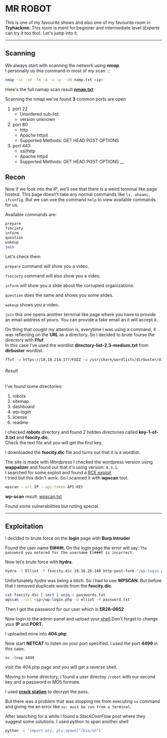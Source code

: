 # MR ROBOT
This is one of my favourite shows and also one of my favourite room in **Tryhackme**.
This room is ment for beginner and intermediate level (*Experts* can try it too tho).
Let's jump into it.
<br>
___

## Scanning
We always start with scanning the network using ***nmap***.<br>
I personally us this command in most of my scan :::
```Bash
nmap -sC -sV -T4 -A -v -p- -oN namp.txt <ip>
```
Here's the full namap scan result **[nmap.txt](nmap.txt)**

Scanning the nmap we've found **3** common ports are open

1. port 22
    - Unordered sub-list.
    - version unknown 
2. port 80
    - http
    - Apache httpd
    - Supported Methods: GET HEAD POST OPTIONS
3. port 443
    - ssl/http 
    - Apache httpd
    - Supported Methods: GET HEAD POST OPTIONS
__

## Recon
Now if we look into the *IP*, we'll see that there is a weird terminal like page hosted.
This page doesn't take any normal commands like ```ls, whoami, ifconfig```. But we can use the command `help` to view available commands for us.

Available commands are:
```bash
prepare
fsociety
inform
question
wakeup
join
```
Let's check them

`prepare` command will show you a video.

`fsociety` command will also show you a video.

`inform` will show you a slide about the corrupted organizations.

`question` does the same and shows you some slides.

`wakeup` shows you a video.

`join` this one opens another terminal like page where you have to provide an email address of yours. You can provide a fake email an it will accept it.

On thing that cought my attention is, everytime I was using a command, it was reflecting on the **URL** as a directory. So I decided to brute fourse the directory with **Ffuf**. <br>
In this case I've used the wordlist **directory-list-2.3-medium.txt** from **dirbuster** wordlist.
```bash
ffuf -u https://10.10.214.177/FUZZ -w /usr/share/wordlists/dirbuster/directory-list-2.3-medium.txt -fc 301
```

###### Result
I've found some directories:
1. robots
2. sitemap
3. dashboard
4. wp-login
5. license
6. readme

I checked ***robots*** directory and found 2 hidden directories called **key-1-of-3.txt** and **fsocity.dic**.<br>
Check the text file and you will get the first key.

I downloaded the **fsocity.dic** file and turns out that it is a wordlist.

The site is made with _Wordpress_
I checked the wordpress version using **wappalizer** and found out that it's using version: `4.3.1`.<br>I searched for some exploit and found a [RCE exploit](https://www.exploit-db.com/exploits/50255) <br>
I tried but this didn't work. So I scanned it with **wpscan** tool.
```bash
wpscan --url IP --api-token API-KEY
```
**wp-scan** result: [wpscan.txt](wpscan.txt)

Found some vulnerabilities but noting special. 

---
## Exploitation
I decided to brute force on the **login** page with **Burp Intruder**

Found the user name **El###t**. On the login page the error will say: `The password you entered for the username El###t is incorrect.`

Now let's brute force with **hydra**.<br>
```bash
hydra -l Elliot -P fsocity.dic 10.10.26.240 http-post-form "/wp-login.php:log=^USER^&pwd=^PASS^&wp-submit=Log+In&redirect_to=http%3A%2F%2F10.10.26.240%2Fwp-admin%2F&testcookie=1:The password you entered for the username"
```

Unfortunately *hydra* was being a bitch. So I had to use **WPSCAN**. But before that I removed duplicate words from the **fsocity.dic**.
```bash
cat fsocity.dic | sort | uniq > passwords.txt
wpscan --url <ip>/wp-login.php -U elliot -P password.txt
```

Then I got the password for our user which is **ER28-0652**

Now login to the admin panel and upload your [shell](https://raw.githubusercontent.com/pentestmonkey/php-reverse-shell/master/php-reverse-shell.php).Don't forget to change your **IP** and **PORT**.

I uploaded mine into **404.php**.

Now start **NETCAT** to listen on your port specified. I used the port **4499** in this case.

`nc -lnvp 4499`

visit the 404.php page and you will get a reverse shell.

Moving to home directory, I found a user directoy `/robot` with our second key and a password in MD5 formate.

I used **[crack station](https://crackstation.net)** to decrypt the pass.

But there was a problem that was stopping me from executing `su` command and giving me an error like `su: must be run from a terminal`. 

After searching for a while I found a *StackOverFlow* post where they suggest some solutions. I used python to span another shell
```bash
python -c 'import pty; pty.spawn("/bin/sh")'
```
